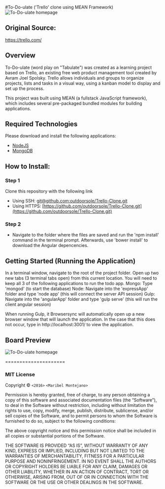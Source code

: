#To-Do-ulate ('Trello' clone using MEAN Framework)
<img src='http://i.imgur.com/5z0Uo6l.jpg' title='To-Do-ulate homepage' width='' alt='To-Do-ulate homepage' />

## Original Source:
https://trello.com/

## Overview
To-Do-ulate (word play on "Tabulate") was created as a learning project based on Trello, an existing free web product management tool created by Avram Joel Spolsky. Trello allows individuals and groups to organize projects, lists and tasks in a visual way, using a kanban model to display and set up the process.


This project was built using MEAN (a fullstack JavaScript framework), which includes several pre-packaged bundled modules for building applications.

## Required Technologies
Please download and install the following applications:
* [NodeJS](https://nodejs.org/en/)
* [MongoDB](https://www.mongodb.org/downloads#production) 

## How to Install:

### Step 1
Clone this repository with the following link
* Using SSH: [git@github.com:outdoorsole/Trello-Clone.git](git@github.com:outdoorsole/Trello-Clone.git)
* Using HTTPS: [https://github.com/outdoorsole/Trello-Clone.git](https://github.com/outdoorsole/Trello-Clone.git)

### Step 2
* Navigate to the folder where the files are saved and run the 'npm install' command in the terminal prompt. Afterwards, use 'bower install' to download the Angular depencencies.


## Getting Started (Running the Application)

In a terminal window, navigate to the root of the project folder. Open up two new tabs (3 terminal tabs open) from this current location. You will need to keep all 3 of the following applications to run the todo app.
Mongo: Type 'mongod' (to start the database)
Node: Navigate into the 'expressApp' folder and type 'node app' (this will connect the server API session)
Gulp: Navigate into the 'angularApp' folder and type 'gulp serve' (this will run the client angular session)

When running Gulp, it Browsersync will automatically open up a new browser window that will launch the application. In the case that this does not occur, type in http://localhost:3001/ to view the application.

## Board Preview
<img src='http://i.imgur.com/i9Dwhsi.jpg' title='To-Do-ulate homepage' width='' alt='To-Do-ulate homepage' />

=====================
### MIT License
Copyright © `<2016>` `<Maribel Montejano>`

Permission is hereby granted, free of charge, to any person
obtaining a copy of this software and associated documentation
files (the “Software”), to deal in the Software without
restriction, including without limitation the rights to use,
copy, modify, merge, publish, distribute, sublicense, and/or sell
copies of the Software, and to permit persons to whom the
Software is furnished to do so, subject to the following
conditions:

The above copyright notice and this permission notice shall be
included in all copies or substantial portions of the Software.

THE SOFTWARE IS PROVIDED “AS IS”, WITHOUT WARRANTY OF ANY KIND,
EXPRESS OR IMPLIED, INCLUDING BUT NOT LIMITED TO THE WARRANTIES
OF MERCHANTABILITY, FITNESS FOR A PARTICULAR PURPOSE AND
NONINFRINGEMENT. IN NO EVENT SHALL THE AUTHORS OR COPYRIGHT
HOLDERS BE LIABLE FOR ANY CLAIM, DAMAGES OR OTHER LIABILITY,
WHETHER IN AN ACTION OF CONTRACT, TORT OR OTHERWISE, ARISING
FROM, OUT OF OR IN CONNECTION WITH THE SOFTWARE OR THE USE OR
OTHER DEALINGS IN THE SOFTWARE.
